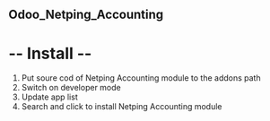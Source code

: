 Odoo_Netping_Accounting
------------------------

# -- Install --
1) Put soure cod of Netping Accounting module to the addons path
2) Switch on developer mode
3) Update app list
4) Search and click to install Netping Accounting module





